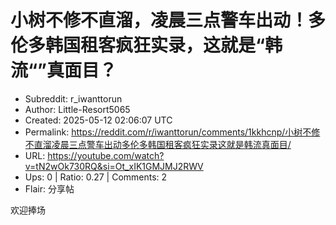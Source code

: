 # 小树不修不直溜，凌晨三点警车出动！多伦多韩国租客疯狂实录，这就是“韩流“”真面目？

- Subreddit: r_iwanttorun
- Author: Little-Resort5065
- Created: 2025-05-12 02:06:07 UTC
- Permalink: https://reddit.com/r/iwanttorun/comments/1kkhcnp/小树不修不直溜凌晨三点警车出动多伦多韩国租客疯狂实录这就是韩流真面目/
- URL: https://youtube.com/watch?v=tN2wOk730RQ&si=Ot_xIK1GMJMJ2RWV
- Ups: 0 | Ratio: 0.27 | Comments: 2
- Flair: 分享帖


欢迎捧场

